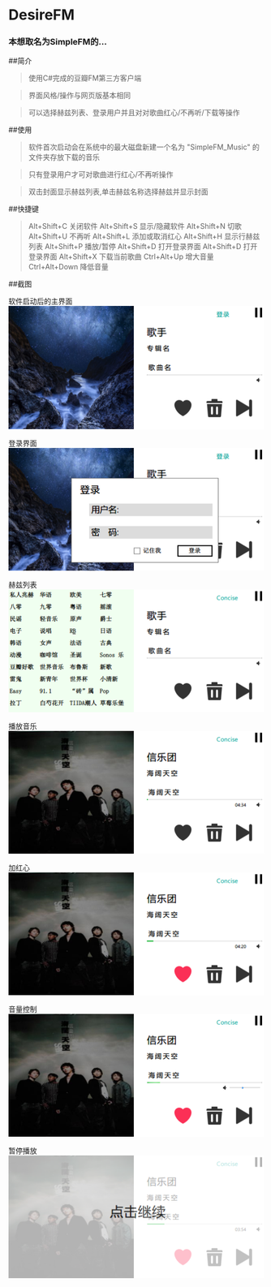# DesireFM
### 本想取名为SimpleFM的...


##简介

>使用C#完成的豆瓣FM第三方客户端

>界面风格/操作与网页版基本相同

>可以选择赫兹列表、登录用户并且对对歌曲红心/不再听/下载等操作



##使用

>软件首次启动会在系统中的最大磁盘新建一个名为 "SimpleFM_Music" 的文件夹存放下载的音乐

>只有登录用户才可对歌曲进行红心/不再听操作

>双击封面显示赫兹列表,单击赫兹名称选择赫兹并显示封面



##快捷键
>Alt+Shift+C  关闭软件
>Alt+Shift+S  显示/隐藏软件
>Alt+Shift+N  切歌
>Alt+Shift+U  不再听
>Alt+Shift+L  添加或取消红心
>Alt+Shift+H  显示行赫兹列表
>Alt+Shift+P  播放/暂停
>Alt+Shift+D  打开登录界面
>Alt+Shift+D  打开登录界面
>Alt+Shift+X  下载当前歌曲
>Ctrl+Alt+Up  增大音量
>Ctrl+Alt+Down  降低音量


##截图

软件启动后的主界面
![主界面](/Screenshot/Screenshot_1.png)



登录界面
![登录界面](/Screenshot/Screenshot_2.png)



赫兹列表
![赫兹列表](/Screenshot/Screenshot_3.png)


播放音乐
![播放音乐](/Screenshot/Screenshot_4.png)


加红心
![加红心](/Screenshot/Screenshot_5.png)


音量控制
![音量控制](/Screenshot/Screenshot_6.png)


暂停播放
![暂停播放](/Screenshot/Screenshot_7.png)




